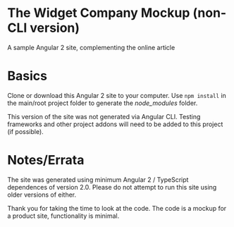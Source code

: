 # The Widget Company Mockup (non-CLI version)
A sample Angular 2 site, complementing the online article

# Basics
Clone or download this Angular 2 site to your computer. Use `npm install` in the main/root project folder to generate the _node_modules_ folder.

This version of the site was not generated via Angular CLI. Testing frameworks and other project addons will need to be added to this project (if possible).

# Notes/Errata
The site was generated using minimum Angular 2 / TypeScript dependences of version 2.0. Please do not attempt to run this site using older versions of either.

Thank you for taking the time to look at the code. The code is a mockup for a product site, functionality is minimal.
